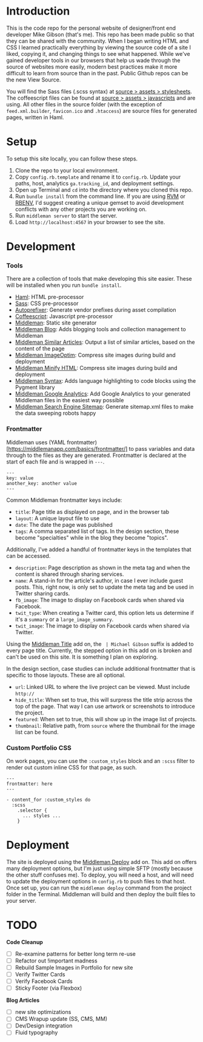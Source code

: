 # Introduction

This is the code repo for the personal website of designer/front end developer 
Mike Gibson (that's me). This repo has been made public so that they can be 
shared with the community. When I began writing HTML and CSS I learned 
practically everything by viewing the source code of a site I liked, copying it, 
and changing things to see what happened. While we've gained developer tools in 
our browsers that help us wade through the source of websites more easily, 
modern best practices make it more difficult to learn from source than in the 
past. Public Github repos can be the new View Source.

You will find the Sass files (.scss syntax) at [source > assets > stylesheets](https://github.com/lovehasnologic/lhnl-site/tree/master/source/assets/stylesheets). 
The coffeescript files can be found at [source > assets > javascripts](https://github.com/lovehasnologic/lhnl-site/tree/master/source/assets/javascripts) 
and are using. All other files in the source folder (with the exception of 
`feed.xml.builder`, `favicon.ico` and `.htaccess`) are source files for 
generated pages, written in Haml.

# Setup

To setup this site locally, you can follow these steps.

1. Clone the repo to your local environment.
1. Copy `config.rb.template` and rename it to `config.rb`. Update your paths,
   host, analytics `ga.tracking_id`, and deployment settings.  
1. Open up Terminal and `cd` into the directory where you cloned this repo.
1. Run `bundle install` from the command line. If you are using 
   [RVM](http://rvm.io) or [RBENV](http://rbenv.org), I'd suggest creating a 
   unique gemset to avoid development conflicts with any other projects you are 
   working on.
1. Run `middleman server` to start the server.
1. Load `http://localhost:4567` in your browser to see the site.

# Development

### Tools

There are a collection of tools that make developing this site easier. These 
will be installed when you run `bundle install`.

- [Haml](http://haml.info):
  HTML pre-processor
- [Sass](http://sass-lang.com):
  CSS pre-processor
- [Autoprefixer](https://github.com/middleman/middleman-autoprefixer): 
  Generate vendor prefixes during asset compilation
- [Coffeescript](http://coffeescript.org):
  Javascript pre-processor
- [Middleman](https://middlemanapp.com):
  Static site generator
- [Middleman Blog](https://github.com/middleman/middleman-blog):
  Adds blogging tools and collection management to Middleman
- [Middleman Similar Articles](https://github.com/ngs/middleman-blog-similar):
  Output a list of similar articles, based on the content of the page
- [Middleman ImageOptim](https://github.com/plasticine/middleman-imageoptim):
  Compress site images during build and deployment
- [Middleman Minify HTML](https://github.com/middleman/middleman-minify-html):
  Compress site images during build and deployment
- [Middleman Syntax](https://github.com/middleman/middleman-syntax):
  Adds language highlighting to code blocks using the Pygment library
- [Middleman Google Analytics](https://github.com/danielbayerlein/middleman-google-analytics):
  Add Google Analytics to your generated Middleman files in the easiest way 
  possible
- [Middleman Search Engine Sitemap](https://github.com/Aupajo/middleman-search_engine_sitemap):
  Generate sitemap.xml files to make the data sweeping robots happy

### Frontmatter

Middleman uses (YAML frontmatter)[https://middlemanapp.com/basics/frontmatter/] 
to pass variables and data through to the files as they are generated. 
Frontmatter is declared at the start of each file and is wrapped in `---`.

```
---
key: value
another_key: another value
---
```

Common Middleman frontmatter keys include:

- `title`: Page title as displayed on page, and in the browser tab
- `layout`: A unique layout file to use
- `date`: The date the page was published
- `tags`: A comma separated list of tags. In the design section, these become 
  "specialties" while in the blog they become "topics".
  
Additionally, I've added a handful of frontmatter keys in the templates that can 
be accessed.

- `description`: Page description as shown in the meta tag and when the 
  content is shared through sharing services.
- `name`: A stand-in for the article's author, in case I ever include 
  guest posts. This, right now, is only set to update the meta tag and be used 
  in Twitter sharing cards.
- `fb_image`: The image to display on Facebook cards when shared via Facebook.
- `twit_type`: When creating a Twitter card, this option lets us determine if 
  it's a `summary` or a `large_image_summary`. 
- `twit_image`: The image to display on Facebook cards when shared via Twitter.

Using the [Middleman Title](https://github.com/jcypret/middleman-title) add on, 
the ` | Michael Gibson` suffix is added to every page title. Currently, the 
stepped option in this add on is broken and can't be used on this site. It is 
something I plan on exploring.

In the design section, case studies can include additional frontmatter that is specific to those layouts. These are all optional.

- `url`: Linked URL to where the live project can be viewed. Must include 
  `http://`
- `hide_title`: When set to true, this will surpress the title strip across the 
  top of the page. That way I can use artwork or screenshots to introduce the 
  project.
- `featured`: When set to true, this will show up in the image list of projects.
- `thumbnail`: Relative path, from `source` where the thumbnail for the image 
  list can be found.

### Custom Portfolio CSS

On work pages, you can use the `:custom_styles` block and an `:scss` filter to
render out custom inline CSS for that page, as such.

```
---
frontmatter: here
---

- content_for :custom_styles do
  :scss
    .selector {
      ... styles ...
    }
```

# Deployment

The site is deployed using the [Middleman Deploy](https://github.com/middleman-contrib/middleman-deploy)
add on. This add on offers many deployment options, but I'm just using simple 
SFTP (mostly because the other stuff confuses me). To deploy, you will need a 
host, and will need to update the deployment options in `config.rb` to push 
files to that host. Once set up, you can run the `middleman deploy` command from 
the project folder in the Terminal. Middleman will build and then deploy the 
built files to your server.

# TODO

**Code Cleanup**

- [ ] Re-examine patterns for better long term re-use
- [ ] Refactor out !important madness
- [ ] Rebuild Sample Images in Portfolio for new site
- [ ] Verify Twitter Cards
- [ ] Verify Facebook Cards
- [ ] Sticky Footer (via Flexbox)

**Blog Articles**

- [ ] new site optimizations
- [ ] CMS Wrapup update (SS, CMS, MM)
- [ ] Dev/Design integration
- [ ] Fluid typography
